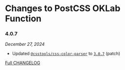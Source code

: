 # Changes to PostCSS OKLab Function

### 4.0.7

_December 27, 2024_

- Updated [`@csstools/css-color-parser`](https://github.com/csstools/postcss-plugins/tree/main/packages/css-color-parser) to [`3.0.7`](https://github.com/csstools/postcss-plugins/tree/main/packages/css-color-parser/CHANGELOG.md#307) (patch)

[Full CHANGELOG](https://github.com/csstools/postcss-plugins/tree/main/plugins/postcss-oklab-function/CHANGELOG.md)
